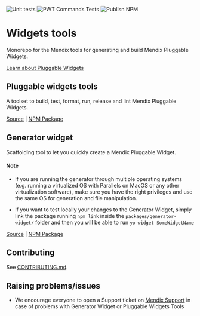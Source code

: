 ![Unit tests](https://github.com/mendix/widgets-tools/actions/workflows/UnitTests.yml/badge.svg?branch=master)
![PWT Commands Tests](https://github.com/mendix/widgets-tools/actions/workflows/TestPWTCommands.yml/badge.svg?branch=master)
![Publisn NPM](https://github.com/mendix/widgets-tools/actions/workflows/PublishNpm.yml/badge.svg?branch=master)

# Widgets tools

Monorepo for the Mendix tools for generating and build Mendix Pluggable Widgets.

[Learn about Pluggable Widgets](https://docs.mendix.com/howto/extensibility/pluggable-widgets/)

## Pluggable widgets tools

A toolset to build, test, format, run, release and lint Mendix Pluggable Widgets.

[Source](./packages/pluggable-widgets-tools/) | [NPM Package](https://www.npmjs.com/package/@mendix/pluggable-widgets-tools)

## Generator widget

Scaffolding tool to let you quickly create a Mendix Pluggable Widget.

#### Note

-   If you are running the generator through multiple operating systems (e.g. running a virtualized OS with Parallels on MacOS or any other virtualization software), make sure you have the right privileges and use the same OS for generation and file manipulation.

-   If you want to test locally your changes to the Generator Widget, simply link the package running `npm link` inside the `packages/generator-widget/` folder and then you will be able to run `yo widget SomeWidgetName`

[Source](./packages/generator-widget/) | [NPM Package](https://www.npmjs.com/package/@mendix/generator-widget)

## Contributing

See [CONTRIBUTING.md](https://github.com/mendix/widgets-tools/blob/master/CONTRIBUTING.md).

## Raising problems/issues

-   We encourage everyone to open a Support ticket on [Mendix Support](https://support.mendix.com) in case of problems with Generator Widget or Pluggable Widgets Tools
